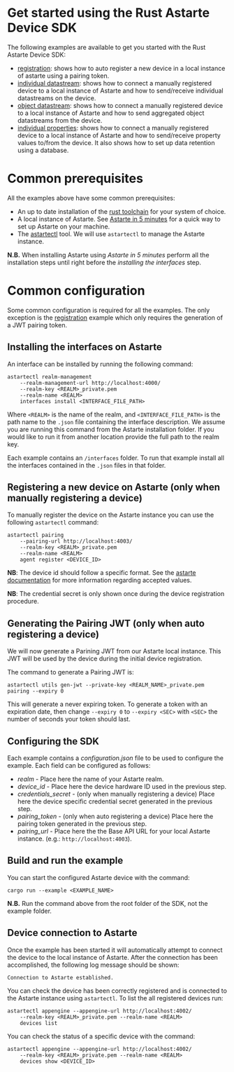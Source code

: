 <!--
Copyright 2023 SECO Mind Srl

SPDX-License-Identifier: Apache-2.0
-->

# Get started using the Rust Astarte Device SDK

The following examples are available to get you started with the Rust Astarte Device SDK:
- [registration](./registration/README.md): shows how to auto register a new device in a local
 instance of astarte using a pairing token.
- [individual datastream](./individual_datastream/README.md): shows how to connect a manually
 registered device to a local instance of Astarte and how to send/receive individual datastreams
 on the device.
- [object datastream](./object_datastream/README.md): shows how to connect a manually registered
 device to a local instance of Astarte and how to send aggregated object datastreams from the
 device.
- [individual properties](./individual_properties/README.md): shows how to connect a manually
 registered device to a local instance of Astarte and how to send/receive property values to/from
 the device. It also shows how to set up data retention using a database.

# Common prerequisites

All the examples above have some common prerequisites:
- An up to date installation of the [rust toolchain](https://www.rust-lang.org/tools/install) for
your system of choice.
- A local instance of Astarte. See
[Astarte in 5 minutes](https://docs.astarte-platform.org/astarte/latest/010-astarte_in_5_minutes.html)
for a quick way to set up Astarte on your machine.
- The [astartectl](https://github.com/astarte-platform/astartectl/releases) tool. We will use
`astartectl` to manage the Astarte instance.

**N.B.** When installing Astarte using *Astarte in 5 minutes* perform all the installation steps
until right before the *installing the interfaces* step.

# Common configuration

Some common configuration is required for all the examples. The only exception is the
[registration](./registration/README.md) example which only requires the generation of a JWT pairing
token.

## Installing the interfaces on Astarte

An interface can be installed by running the following command:

```
astartectl realm-management
    --realm-management-url http://localhost:4000/
    --realm-key <REALM>_private.pem
    --realm-name <REALM>
    interfaces install <INTERFACE_FILE_PATH>
```
Where `<REALM>` is the name of the realm, and `<INTERFACE_FILE_PATH>` is the path name to the
`.json` file containing the interface description.
We assume you are running this command from the Astarte installation folder. If you would like to
run it from another location provide the full path to the realm key.

Each example contains an `/interfaces` folder. To run that example install all the interfaces
contained in the `.json` files in that folder.

## Registering a new device on Astarte (only when manually registering a device)

To manually register the device on the Astarte instance you can use the following `astartectl`
command:
```
astartectl pairing
    --pairing-url http://localhost:4003/
    --realm-key <REALM>_private.pem
    --realm-name <REALM>
    agent register <DEVICE_ID>
```
**NB**: The device id should follow a specific format. See the
[astarte documentation](https://docs.astarte-platform.org/latest/010-design_principles.html#device-id)
for more information regarding accepted values.

**NB**: The credential secret is only shown once during the device registration procedure.

## Generating the Pairing JWT (only when auto registering a device)

We will now generate a Parining JWT from our Astarte local instance. This JWT will be used
by the device during the initial device registration.

The command to generate a Pairing JWT is:
```
astartectl utils gen-jwt --private-key <REALM_NAME>_private.pem pairing --expiry 0
```
This will generate a never expiring token. To generate a token with an expiration date, then change
`--expiry 0` to `--expiry <SEC>` with `<SEC>` the number of seconds your token should last.

## Configuring the SDK

Each example contains a *configuration.json* file to be used to configure the example.
Each field can be configured as follows:
- *realm* - Place here the name of your Astarte realm.
- *device_id* - Place here the device hardware ID used in the previous step.
- *credentials_secret* - (only when manually registering a device) Place here the device specific
credential secret generated in the previous step.
- *pairing_token* - (only when auto registering a device) Place here the pairing token generated
in the previous step.
- *pairing_url* - Place here the the Base API URL for your local Astarte instance.
(e.g.: `http://localhost:4003`).

## Build and run the example

You can start the configured Astarte device with the command:
```
cargo run --example <EXAMPLE_NAME>
```
**N.B.** Run the command above from the root folder of the SDK, not the example folder.

## Device connection to Astarte

Once the example has been started it will automatically attempt to connect the device to the local
instance of Astarte.
After the connection has been accomplished, the following log message should be shown:
```
Connection to Astarte established.
```

You can check the device has been correctly registered and is connected to the Astarte instance
using `astartectl`.
To list the all registered devices run:
```
astartectl appengine --appengine-url http://localhost:4002/
    --realm-key <REALM>_private.pem --realm-name <REALM>
    devices list
```
You can check the status of a specific device with the command:
```
astartectl appengine --appengine-url http://localhost:4002/
    --realm-key <REALM>_private.pem --realm-name <REALM>
    devices show <DEVICE_ID>
```
